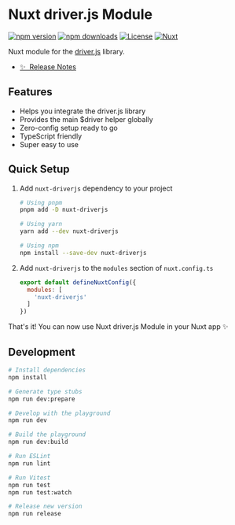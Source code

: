 # Nuxt driver.js Module

[![npm version][npm-version-src]][npm-version-href]
[![npm downloads][npm-downloads-src]][npm-downloads-href]
[![License][license-src]][license-href]
[![Nuxt][nuxt-src]][nuxt-href]

Nuxt module for the [driver.js](https://driverjs.com) library.

- [✨ &nbsp;Release Notes](/CHANGELOG.md)
<!-- - [🏀 Online playground](https://stackblitz.com/github/your-org/nuxt-driverjs?file=playground%2Fapp.vue) -->
<!-- - [📖 &nbsp;Documentation](https://example.com) -->

## Features

- Helps you integrate the driver.js library
- Provides the main $driver helper globally
- Zero-config setup ready to go
- TypeScript friendly
- Super easy to use

## Quick Setup

1. Add `nuxt-driverjs` dependency to your project

    ```bash
    # Using pnpm
    pnpm add -D nuxt-driverjs

    # Using yarn
    yarn add --dev nuxt-driverjs

    # Using npm
    npm install --save-dev nuxt-driverjs
    ```

2. Add `nuxt-driverjs` to the `modules` section of `nuxt.config.ts`

    ```js
    export default defineNuxtConfig({
      modules: [
        'nuxt-driverjs'
      ]
    })
    ```

That's it! You can now use Nuxt driver.js Module in your Nuxt app ✨

## Development

```bash
# Install dependencies
npm install

# Generate type stubs
npm run dev:prepare

# Develop with the playground
npm run dev

# Build the playground
npm run dev:build

# Run ESLint
npm run lint

# Run Vitest
npm run test
npm run test:watch

# Release new version
npm run release
```

<!-- Badges -->
[npm-version-src]: https://img.shields.io/npm/v/nuxt-driverjs/latest.svg?style=flat&colorA=020420&colorB=00DC82
[npm-version-href]: https://npmjs.com/package/nuxt-driverjs

[npm-downloads-src]: https://img.shields.io/npm/dm/nuxt-driverjs.svg?style=flat&colorA=020420&colorB=00DC82
[npm-downloads-href]: https://npmjs.com/package/nuxt-driverjs

[license-src]: https://img.shields.io/npm/l/nuxt-driverjs.svg?style=flat&colorA=020420&colorB=00DC82
[license-href]: https://npmjs.com/package/nuxt-driverjs

[nuxt-src]: https://img.shields.io/badge/Nuxt-020420?logo=nuxt.js
[nuxt-href]: https://nuxt.com
